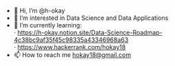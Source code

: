 - 👋 Hi, I’m @h-okay
- 👀 I’m interested in Data Science and Data Applications
- 🌱 I’m currently learning:\
       · https://h-okay.notion.site/Data-Science-Roadmap-4c38bc9af35f45c98335a43346968a63  
       · https://www.hackerrank.com/hokay18
- 📫 How to reach me hokay18@gmail.com

<!---
h-okay/h-okay is a ✨ special ✨ repository because its `README.md` (this file) appears on your GitHub profile.
You can click the Preview link to take a look at your changes.
--->
